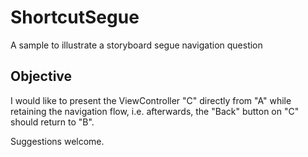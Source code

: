 # ShortcutSegue
A sample to illustrate a storyboard segue navigation question

## Objective
I would like to present the ViewController "C" directly from "A" while retaining the navigation flow, i.e. afterwards, the "Back" button on "C" should return to "B".

Suggestions welcome.

